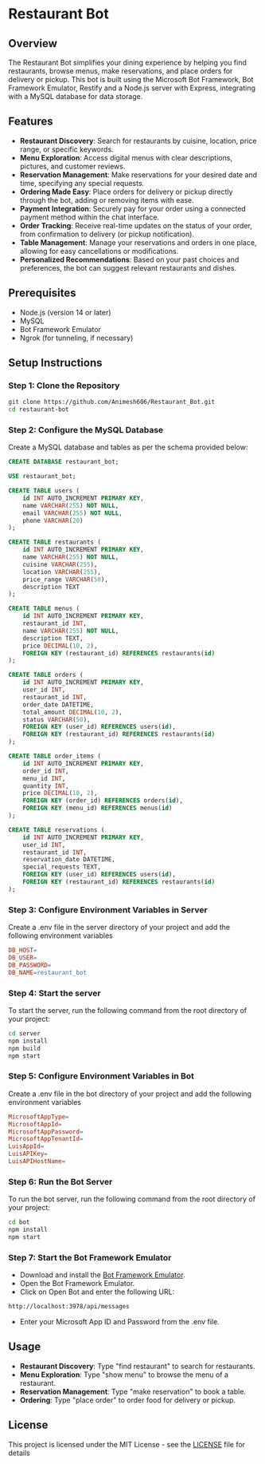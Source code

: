 # Restaurant Bot

## Overview

The Restaurant Bot simplifies your dining experience by helping you find restaurants, browse menus, make reservations, and place orders for delivery or pickup. This bot is built using the Microsoft Bot Framework, Bot Framework Emulator, Restify and a Node.js server with Express, integrating with a MySQL database for data storage.

## Features

- **Restaurant Discovery**: Search for restaurants by cuisine, location, price range, or specific keywords.
- **Menu Exploration**: Access digital menus with clear descriptions, pictures, and customer reviews.
- **Reservation Management**: Make reservations for your desired date and time, specifying any special requests.
- **Ordering Made Easy**: Place orders for delivery or pickup directly through the bot, adding or removing items with ease.
- **Payment Integration**: Securely pay for your order using a connected payment method within the chat interface.
- **Order Tracking**: Receive real-time updates on the status of your order, from confirmation to delivery (or pickup notification).
- **Table Management**: Manage your reservations and orders in one place, allowing for easy cancellations or modifications.
- **Personalized Recommendations**: Based on your past choices and preferences, the bot can suggest relevant restaurants and dishes.

## Prerequisites

- Node.js (version 14 or later)
- MySQL
- Bot Framework Emulator
- Ngrok (for tunneling, if necessary)

## Setup Instructions

### Step 1: Clone the Repository

```sh
git clone https://github.com/Animesh606/Restaurant_Bot.git
cd restaurant-bot
```
### Step 2: Configure the MySQL Database
Create a MySQL database and tables as per the schema provided below:

```sql
CREATE DATABASE restaurant_bot;

USE restaurant_bot;

CREATE TABLE users (
    id INT AUTO_INCREMENT PRIMARY KEY,
    name VARCHAR(255) NOT NULL,
    email VARCHAR(255) NOT NULL,
    phone VARCHAR(20)
);

CREATE TABLE restaurants (
    id INT AUTO_INCREMENT PRIMARY KEY,
    name VARCHAR(255) NOT NULL,
    cuisine VARCHAR(255),
    location VARCHAR(255),
    price_range VARCHAR(50),
    description TEXT
);

CREATE TABLE menus (
    id INT AUTO_INCREMENT PRIMARY KEY,
    restaurant_id INT,
    name VARCHAR(255) NOT NULL,
    description TEXT,
    price DECIMAL(10, 2),
    FOREIGN KEY (restaurant_id) REFERENCES restaurants(id)
);

CREATE TABLE orders (
    id INT AUTO_INCREMENT PRIMARY KEY,
    user_id INT,
    restaurant_id INT,
    order_date DATETIME,
    total_amount DECIMAL(10, 2),
    status VARCHAR(50),
    FOREIGN KEY (user_id) REFERENCES users(id),
    FOREIGN KEY (restaurant_id) REFERENCES restaurants(id)
);

CREATE TABLE order_items (
    id INT AUTO_INCREMENT PRIMARY KEY,
    order_id INT,
    menu_id INT,
    quantity INT,
    price DECIMAL(10, 2),
    FOREIGN KEY (order_id) REFERENCES orders(id),
    FOREIGN KEY (menu_id) REFERENCES menus(id)
);

CREATE TABLE reservations (
    id INT AUTO_INCREMENT PRIMARY KEY,
    user_id INT,
    restaurant_id INT,
    reservation_date DATETIME,
    special_requests TEXT,
    FOREIGN KEY (user_id) REFERENCES users(id),
    FOREIGN KEY (restaurant_id) REFERENCES restaurants(id)
);
```

### Step 3: Configure Environment Variables in Server
 Create a .env file in the server directory of your project and add the following environment variables

 ```makefile
DB_HOST=
DB_USER=
DB_PASSWORD=
DB_NAME=restaurant_bot
 ```

 ### Step 4: Start the server
 To start the server, run the following command from the root directory of your project:

 ```sh
 cd server
 npm install
 npm build
 npm start
 ```

### Step 5: Configure Environment Variables in Bot
Create a .env file in the bot directory of your project and add the following environment variables

```makefile
MicrosoftAppType=
MicrosoftAppId=
MicrosoftAppPassword=
MicrosoftAppTenantId=
LuisAppId=
LuisAPIKey=
LuisAPIHostName=
```

### Step 6: Run the Bot Server
To run the bot server, run the following command from the root directory of your project:

```sh
cd bot
npm install
npm start
```

### Step 7: Start the Bot Framework Emulator
- Download and install the [Bot Framework Emulator]("https://github.com/Microsoft/BotFramework-Emulator/releases").
- Open the Bot Framework Emulator.
- Click on Open Bot and enter the following URL:
```bash
http://localhost:3978/api/messages
```
- Enter your Microsoft App ID and Password from the .env file.

## Usage
- **Restaurant Discovery**: Type "find restaurant" to search for restaurants.
- **Menu Exploration**: Type "show menu" to browse the menu of a restaurant.
- **Reservation Management**: Type "make reservation" to book a table.
- **Ordering**: Type "place order" to order food for delivery or pickup.

## License
This project is licensed under the MIT License - see the [LICENSE]("https://github.com/Animesh606/Restaurant_Bot/blob/main/LICENSE") file for details
